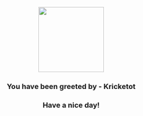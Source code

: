 <p align="center">
            <img src="https://raw.githubusercontent.com/PokeAPI/sprites/master/sprites/pokemon/401.png" width="150" height="150">
          </p>
          <h3 align="center">You have been greeted by - <b>Kricketot</b></h3>
          <h3 align="center">Have a nice day!</h3>
        